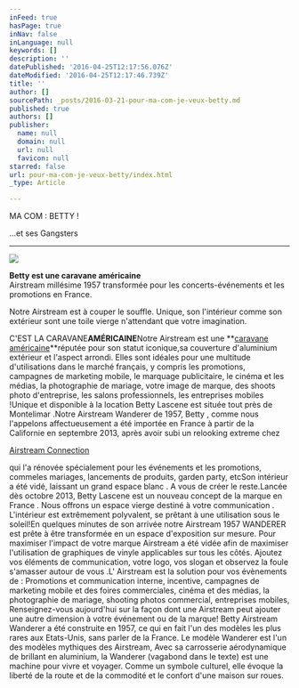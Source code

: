 ```yaml
---
inFeed: true
hasPage: true
inNav: false
inLanguage: null
keywords: []
description: ''
datePublished: '2016-04-25T12:17:56.076Z'
dateModified: '2016-04-25T12:17:46.739Z'
title: ''
author: []
sourcePath: _posts/2016-03-21-pour-ma-com-je-veux-betty.md
published: true
authors: []
publisher:
  name: null
  domain: null
  url: null
  favicon: null
starred: false
url: pour-ma-com-je-veux-betty/index.html
_type: Article

---
```

MA COM : BETTY !

...et ses Gangsters

****
![](https://the-grid-user-content.s3-us-west-2.amazonaws.com/d1a83092-cf98-447a-a3cc-d74103b5c9df.jpg)

**Betty est une caravane américaine**  
Airstream millésime 1957 transformée pour les concerts-événements et les promotions en France. 

Notre Airstream est à couper le souffle. Unique, son l'intérieur comme son extérieur sont une toile vierge n'attendant que votre imagination. 

C'EST LA CARAVANE**AMÉRICAINE**Notre Airstream est une **[caravane américaine][0]**réputée pour son statut iconique,sa couverture d'aluminium extérieur et l'aspect arrondi. Elles sont idéales pour une multitude d'utilisations dans le marché français, y compris les promotions, campagnes de marketing mobile, le marquage publicitaire, le cinéma et les médias, la photographie de mariage, votre image de marque, des shoots photo d'entreprise, les salons professionnels, les entreprises mobiles !Unique et disponible à la location Betty Lascene est située tout près de Montelimar .Notre Airstream Wanderer de 1957, Betty , comme nous l'appelons affectueusement a été importée en France à partir de la Californie en septembre 2013, après avoir subi un relooking extreme chez [][1]

[Airstream Connection][1]

qui l'a rénovée spécialement pour les événements et les promotions, commeles mariages, lancements de produits, garden party, etcSon intérieur a été vidé, laissant un grand espace blanc . A vous de créer le reste.Lancée dès octobre 2013, Betty Lascene est un nouveau concept de la marque en France . Nous offrons un espace vierge destiné à votre communication . L'intérieur est extrêmement polyvalent, se prêtant à une utilisation sous le soleil!En quelques minutes de son arrivée notre Airstream 1957 WANDERER est prête à être transformée en un espace d'exposition sur mesure. Pour maximiser l'impact de votre marque Airstream a été vidée afin de maximiser l'utilisation de graphiques de vinyle applicables sur tous les côtés. Ajoutez vos éléments de communication, votre logo, vos slogan et observez la foule s'amasser autour de vous .L' Airstream est la solution pour vos évènements de : Promotions et communication interne, incentive, campagnes de marketing mobile et des foires commerciales, cinéma et des médias, la photographie de mariage, shooting photos commercial, entreprises mobiles, Renseignez-vous aujourd'hui sur la façon dont une Airstream peut ajouter une autre dimension à votre événement ou de la marque! Betty Airstream Wanderer a été construite en 1957, ce qui en fait l'un des modèles les plus rares aux Etats-Unis, sans parler de la France. Le modèle Wanderer est l'un des modèles mythiques des Airstream, Avec sa carrosserie aérodynamique de brillant en aluminium, la Wanderer (vagabond dans le texte) est une machine pour vivre et voyager. Comme un symbole culturel, elle évoque la liberté de la route et de la commodité et le confort d'une maison sur roues. 

[0]: http://betty-lascene.fr/
[1]: http://airstream-connection.com/